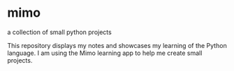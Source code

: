 # mimo
a collection of small python projects

This repository displays my notes and showcases my learning of the Python language. I am using the Mimo learning app to help me create small projects.

